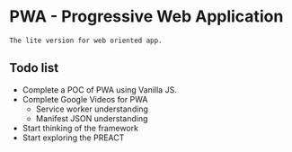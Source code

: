 # PWA - Progressive Web Application

    The lite version for web oriented app.

## Todo list

- Complete a POC of PWA using Vanilla JS.
- Complete Google Videos for PWA
  - Service worker understanding
  - Manifest JSON understanding
- Start thinking of the framework
- Start exploring the PREACT
